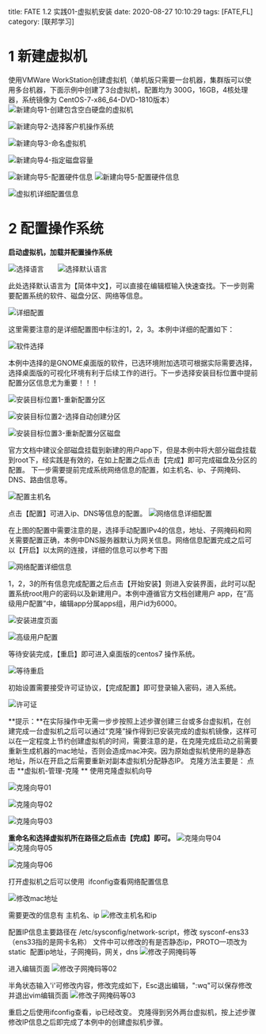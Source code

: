 title: FATE 1.2 实践01-虚拟机安装
date: 2020-08-27 10:10:29
tags: [FATE,FL]
category: [联邦学习]

# 1  新建虚拟机

使用VMWare WorkStation创建虚拟机（单机版只需要一台机器，集群版可以使用多台机器，下面示例中创建了3台虚拟机，配置均为 300G，16GB，4核处理器，系统镜像为 CentOS-7-x86_64-DVD-1810版本）
![新建向导1-创建包含空白硬盘的虚拟机](FATE-1-2-实践01：虚拟机安装.assets/1.png)

![新建向导2-选择客户机操作系统](FATE-1-2-实践01：虚拟机安装.assets/2.png)

![新建向导3-命名虚拟机](FATE-1-2-实践01：虚拟机安装.assets/1578211648272-b1667e39-59da-47c9-a326-d6dee2a57c01.png)

![新建向导4-指定磁盘容量](FATE-1-2-实践01：虚拟机安装.assets/1578211986949-3b397809-17f7-4da8-adbb-5a9bf005419d.png)                                       


![新建向导5-配置硬件信息](FATE-1-2-实践01：虚拟机安装.assets/1578212074493-4a7b30de-9d8b-4179-83cf-65770884ea44.png)
![新建向导5-配置硬件信息](FATE-1-2-实践01：虚拟机安装.assets/1578212497000-3b362b69-9acc-457f-8827-ebf3551f3858.png)

![虚拟机详细配置信息](FATE-1-2-实践01：虚拟机安装.assets/1578212160231-787ca313-3b1c-408e-a053-e2ef15489642.png)                                       



# 2 配置操作系统

**启动虚拟机，加载并配置操作系统**

![选择语言](FATE-1-2-实践01：虚拟机安装.assets/1578212891912-86368f3c-b915-4e88-8429-94eadfdb17f8.png)       ![选择默认语言](FATE-1-2-实践01：虚拟机安装.assets/1578213042405-3d3882a5-eba1-4c84-b1e4-ccbab97de9d7.png)


此处选择默认语言为【简体中文】，可以直接在编辑框输入快速查找。下一步则需要配置系统的软件、磁盘分区、网络等信息。

![详细配置](FATE-1-2-实践01：虚拟机安装.assets/1578213182245-ffd02e18-c25e-4678-9f01-2e739060c606.png)


这里需要注意的是详细配置图中标注的1，2，3。本例中详细的配置如下：

![软件选择](FATE-1-2-实践01：虚拟机安装.assets/1578213258382-d9854dc5-5778-4f2c-967e-8480f72425bb.png)

本例中选择的是GNOME桌面版的软件，已选环境附加选项可根据实际需要选择，选择桌面版的可视化环境有利于后续工作的进行。下一步选择安装目标位置中提前配置分区信息尤为重要！！！

![安装目标位置1-重新配置分区](FATE-1-2-实践01：虚拟机安装.assets/1578213312407-738ef352-50ea-40f5-8c5e-e7b8979be917.png)


![安装目标位置2-选择自动创建分区](FATE-1-2-实践01：虚拟机安装.assets/1578213342097-9320d6a9-2d4f-4b79-ae7f-65ee9738202c.png)


![安装目标位置3-重新配置分区磁盘](FATE-1-2-实践01：虚拟机安装.assets/1578213415357-a2e519d4-f0ef-4c11-87fd-c2c56b5fa507.png)


官方文档中建议全部磁盘挂载到新建的用户app下，但是本例中将大部分磁盘挂载到root下，经实践是有效的，在如上配置之后点击【完成】即可完成磁盘及分区的配置。
下一步需要提前完成系统网络信息的配置，如主机名、ip、子网掩码、DNS、路由信息等。

![配置主机名](FATE-1-2-实践01：虚拟机安装.assets/1578213943847-be3ce5b6-ed0f-4881-b5b9-70a653ffe581.png)


点击【配置】可进入ip、DNS等信息的配置。
![网络信息详细配置](FATE-1-2-实践01：虚拟机安装.assets/1578214029364-e40dc499-9843-4930-8cc8-bbe7a45cb666.png)

在上图的配置中需要注意的是，选择手动配置IPv4的信息，地址、子网掩码和网关需要配置正确，本例中DNS服务器默认为网关信息。网络信息配置完成之后可以【开启】以太网的连接，详细的信息可以参考下图

![网络配置详细信息](FATE-1-2-实践01：虚拟机安装.assets/1578214278690-9d37e778-1145-42b9-916d-e61d53b056c5.png)


1，2，3的所有信息完成配置之后点击【开始安装】则进入安装界面，此时可以配置系统root用户的密码以及新建用户。本例中遵循官方文档创建用户 app，在“高级用户配置”中，编辑app分属apps组，用户id为6000。

![安装进度页面](FATE-1-2-实践01：虚拟机安装.assets/1578214428608-d9cd0512-bddb-4fc7-b022-67dfd3849d0f.png)


![高级用户配置](FATE-1-2-实践01：虚拟机安装.assets/1578214478054-80630f51-9a98-42ed-a785-42b58a0d1312.png)


等待安装完成，【重启】即可进入桌面版的centos7 操作系统。

![等待重启](FATE-1-2-实践01：虚拟机安装.assets/1578215717450-609c6d2b-2ceb-449c-86fd-0ef8daecbce6.png)

初始设置需要接受许可证协议，【完成配置】即可登录输入密码，进入系统。

![许可证](FATE-1-2-实践01：虚拟机安装.assets/1578215847178-545b18e3-a15b-4a0d-9475-ee1bbb3631f2.png)

**提示：**在实际操作中无需一步步按照上述步骤创建三台或多台虚拟机，在创建完成一台虚拟机之后可以通过“克隆”操作得到已安装完成的虚拟机镜像，这样可以在一定程度上节约创建虚拟机的时间，需要注意的是，在克隆完成启动之前需要重新生成机器的mac地址，否则会造成mac冲突。因为原始虚拟机使用的是静态地址，所以在开启之后需要重新对副本虚拟机分配静态IP。
克隆方法主要是： 点击 **虚拟机-管理-克隆 ** 使用克隆虚拟机向导

![克隆向导01](FATE-1-2-实践01：虚拟机安装.assets/1578289326701-c9d9cbf8-c722-417d-9fc2-2778a37041c1.png)

![克隆向导02](FATE-1-2-实践01：虚拟机安装.assets/1578289363276-dbcda949-dd42-465c-a981-1dfe75e101c6-1598518566937.png)

![克隆向导03](FATE-1-2-实践01：虚拟机安装.assets/1578289363276-dbcda949-dd42-465c-a981-1dfe75e101c6-1598518566937.png)

**重命名和选择虚拟机所在路径之后点击【完成】即可。**
![克隆向导04](FATE-1-2-实践01：虚拟机安装.assets/1578289456259-1bf9f72d-24df-4056-8b78-91206ac8723f.png)
![克隆向导05](FATE-1-2-实践01：虚拟机安装.assets/1578289469898-3cf24c9f-9555-4a20-8bcd-d0e4de56eefd.png)


![克隆向导06](FATE-1-2-实践01：虚拟机安装.assets/1578287585987-8c999e3a-1337-4548-8d74-3c08fe796f02-1598518613315.png)

打开虚拟机之后可以使用  ifconfig查看网络配置信息

![修改mac地址](FATE-1-2-实践01：虚拟机安装.assets/1578287585987-8c999e3a-1337-4548-8d74-3c08fe796f02-1598518613315.png)

需要更改的信息有 主机名、ip
![修改主机名和ip](FATE-1-2-实践01：虚拟机安装.assets/1578288307841-e6299fea-87c6-41fe-822f-6649e02f4d8e.png)

配置IP信息主要路径在 /etc/sysconfig/network-script，修改 sysconf-ens33 （ens33指的是网卡名称）
文件中可以修改的有是否静态ip，PROTO一项改为 static  配置ip地址，子网掩码，网关，dns
![修改子网掩码等](FATE-1-2-实践01：虚拟机安装.assets/1578288596711-36122905-dd83-4146-9119-abbe8de4ae92.png)

进入编辑页面
![修改子网掩码等02](FATE-1-2-实践01：虚拟机安装.assets/1578288653339-0a91cfbd-67ba-482a-a533-dac9fe4a1c67.png)

半角状态输入'i'可修改内容，修改完成如下，Esc退出编辑，":wq"可以保存修改并退出vim编辑页面
![修改子网掩码等03](FATE-1-2-实践01：虚拟机安装.assets/1578288819423-b94e630c-3bc7-4c08-9f67-cde7aba7af8e.png)

重启之后使用ifconfig查看，ip已经改变。
克隆得到另外两台虚拟机，按上述步骤修改IP信息之后即完成了本例中的创建虚拟机步骤。
